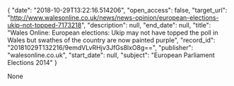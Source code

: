 {
  "date": "2018-10-29T13:22:16.514206", 
  "open_access": false, 
  "target_url": "http://www.walesonline.co.uk/news/news-opinion/european-elections-ukip-not-topped-7173218", 
  "description": null, 
  "end_date": null, 
  "title": "Wales Online: European elections: Ukip may not have topped the poll in Wales but swathes of the country are now painted purple", 
  "record_id": "20181029T132216/9emdVLvRHjv3JfGs8lxO8g==", 
  "publisher": "walesonline.co.uk", 
  "start_date": null, 
  "subject": "European Parliament Elections 2014"
}

None